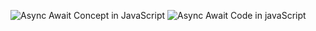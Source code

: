 ![Async Await Concept in JavaScript](https://gist.github.com/harikanani/2db3ad9acc5172a284ad8e365e0d0f5f)
![Async Await Code in javaScript](https://gist.github.com/harikanani/92238eb6f338d5d0e89a31266124e3f9)
